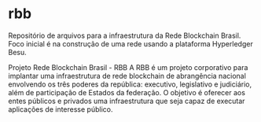 # rbb
Repositório de arquivos para a infraestrutura da Rede Blockchain Brasil. Foco inicial é na construção de uma rede usando a plataforma Hyperledger Besu.

Projeto Rede Blockchain Brasil - RBB
A RBB é um projeto corporativo para implantar uma infraestrutura de rede blockchain de abrangência nacional envolvendo os três poderes da república: executivo, legislativo e judiciário, além de participação de Estados da federação. O objetivo é oferecer aos entes públicos e privados uma infraestrutura que seja capaz de executar aplicações de interesse público.

